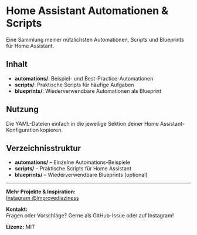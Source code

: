 # Home Assistant Automationen & Scripts

Eine Sammlung meiner nützlichsten Automationen, Scripts und Blueprints für Home Assistant.

## Inhalt
- **automations/**: Beispiel- und Best-Practice-Automationen
- **scripts/**: Praktische Scripts für häufige Aufgaben
- **blueprints/**: Wiederverwendbare Automationen als Blueprint

## Nutzung
Die YAML-Dateien einfach in die jeweilige Sektion deiner Home Assistant-Konfiguration kopieren.

## Verzeichnisstruktur

- **automations/** – Einzelne Automations-Beispiele
- **scripts/** – Praktische Scripts für Home Assistant
- **blueprints/** – Wiederverwendbare Blueprints (optional)

---

**Mehr Projekte & Inspiration:**  
[Instagram @improvedlaziness](https://instagram.com/improvedlaziness)

**Kontakt:**  
Fragen oder Vorschläge? Gerne als GitHub-Issue oder auf Instagram!

**Lizenz:** MIT
